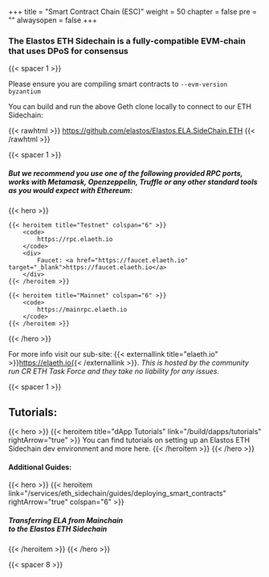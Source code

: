 +++
title = "Smart Contract Chain (ESC)"
weight = 50
chapter = false
pre = ""
alwaysopen = false
+++

### The Elastos ETH Sidechain is a fully-compatible EVM-chain that uses DPoS for consensus

{{< spacer 1 >}}

Please ensure you are compiling smart contracts to `--evm-version byzantium`

You can build and run the above Geth clone locally to connect to our ETH Sidechain:

{{< rawhtml >}}
    <a target="_blank" href="https://github.com/elastos/Elastos.ELA.SideChain.ETH" style="color: #333; font-size: 20px;">
        <i class="fab fa-github"></i> https://github.com/elastos/Elastos.ELA.SideChain.ETH
    </a>
{{< /rawhtml >}}

{{< spacer 1 >}}

##### But we recommend you use one of the following provided RPC ports, works with Metamask, Openzeppelin, Truffle or any other standard tools as you would expect with Ethereum:

{{< hero >}}

    {{< heroitem title="Testnet" colspan="6" >}}
        <code>
            https://rpc.elaeth.io
        </code>
        <div>
            Faucet: <a href="https://faucet.elaeth.io" target="_blank">https://faucet.elaeth.io</a>
        </div>
    {{< /heroitem >}}

    {{< heroitem title="Mainnet" colspan="6" >}}
        <code>
            https://mainrpc.elaeth.io
        </code>
    {{< /heroitem >}}

{{< /hero >}}

For more info visit our sub-site: {{< externallink title="elaeth.io" >}}https://elaeth.io{{< /externallink >}}.
_This is hosted by the community run CR ETH Task Force and they take no liability for any issues._

{{< spacer 1 >}}

## Tutorials:

{{< hero >}}
    {{< heroitem title="dApp Tutorials" link="/build/dapps/tutorials" rightArrow="true" >}}
        You can find tutorials on setting up an Elastos ETH Sidechain dev environment and more here.
    {{< /heroitem >}}
{{< /hero >}}

#### Additional Guides:

{{< hero >}}
    {{< heroitem link="/services/eth_sidechain/guides/deploying_smart_contracts" rightArrow="true" colspan="6" >}}
        <h5>Transferring ELA from Mainchain<br/>to the Elastos ETH Sidechain</h5>
    {{< /heroitem >}}
{{< /hero >}}

{{< spacer 8 >}}
